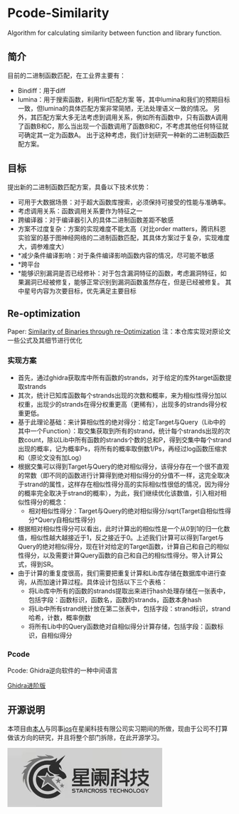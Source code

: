 # Pcode-Similarity
Algorithm for calculating similarity between function and library function.

## 简介
目前的二进制函数匹配，在工业界主要有：
- Bindiff：用于diff
- lumina：用于搜索函数，利用flirt匹配方案
等，其中lumina和我们的预期目标一致，但lumina的具体匹配方案非常简陋，无法处理语义一致的情况。
另外，其匹配方案大多无法考虑到调用关系，例如所有函数中，只有函数A调用了函数B和C，那么当出现一个函数调用了函数B和C，不考虑其他任何特征就可确定其一定为函数A。
出于这种考虑，我们计划研究一种新的二进制函数匹配方案。

## 目标
提出新的二进制函数匹配方案，具备以下技术优势：
- 可用于大数据场景：对于超大函数库搜索，必须保持可接受的性能与准确率。
- 考虑调用关系：函数调用关系要作为特征之一
- 跨编译器：对于编译器引入的具体二进制函数差距不敏感
- 方案不过度复杂：方案的实现难度不能太高（对比order matters，腾讯科恩实验室的基于图神经网络的二进制函数匹配，其具体方案过于复杂，实现难度大，调参难度大）
- *减少条件编译影响：对于条件编译影响函数内容的情况，尽可能不敏感
- *跨平台
- *能够识别漏洞是否已经修补：对于包含漏洞特征的函数，考虑漏洞特征，如果漏洞已经被修复，能够正常识别到漏洞函数虽然存在，但是已经被修复。
其中星号内容为次要目标，优先满足主要目标

## Re-optimization 
Paper: [Similarity of Binaries through re-Optimization](http://www.cs.technion.ac.il/~yanivd/pldi17/pldi17_GitZ.pdf)
注：本仓库实现对原论文一些公式及其细节进行优化

### 实现方案
- 首先，通过ghidra获取库中所有函数的strands，对于给定的库外target函数提取strands
- 其次，统计已知库函数每个strands出现的次数和概率，来为相似性得分加以权重，出现少的strands在得分权重更高（更稀有），出现多的strands得分权重更低。
- 基于此理论基础：来计算相似性的绝对得分：给定Target与Query（Lib中的其中一个Function）：取交集获取到所有的strand，统计每个strands出现的次数count，除以Lib中所有函数的strands个数的总和P，得到交集中每个strand出现的概率，记为概率Ps，将所有的概率取倒数1/Ps，再经过log函数压缩求和（原论文没有加Log）
- 根据交集可以得到Target与Query的绝对相似得分，该得分存在一个很不直观的常数（即不同的函数进行计算得到绝对相似得分的分值不一样，这完全取决于strand的属性，这样存在相似性得分高的实际相似性很低的情况，因为得分的概率完全取决于strand的概率），为此，我们继续优化该数值，引入相对相似性得分的概念：
  + 相对相似性得分：Target与Query的绝对相似得分/sqrt(Target自相似性得分*Query自相似性得分)
- 根据相对相似性得分可以看出，此时计算出的相似性是一个从0到1的归一化数值，相似性越大越接近于1，反之接近于0。上述我们计算可以得到Target与Query的绝对相似得分，现在针对给定的Target函数，计算自己和自己的相似性得分，以及需要计算Query函数的自己和自己的相似性得分。带入计算公式，得到SR。
- 由于计算的重复度很高，我们需要把重复计算和Lib库存储在数据库中进行查询，从而加速计算过程。具体设计包括以下三个表格：
  + 将Lib库中所有的函数的strands提取出来进行hash处理存储在一张表中，包括字段：函数标识，函数名，函数的strands，函数本身hash
  + 将Lib中所有strand统计放在第二张表中，包括字段：strand标识，strand哈希，计数，概率倒数
  + 将所有Lib中的Query函数绝对自相似得分计算存储，包括字段：函数标识，自相似得分

### Pcode
Pcode: Ghidra逆向软件的一种中间语言

[Ghidra进阶版](https://github.com/JackHCC/ghidracraft)

## 开源说明
本项目由[本人](https://github.com/JackHCC)与同事[ios](https://github.com/ioo0s)在星阑科技有限公司实习期间的所做，现由于公司不打算做该方向的研究，并且将整个部门拆除，在此开源学习。

![xlkj](./xlkj.jpg)


